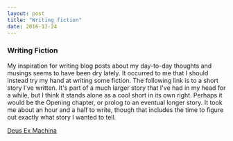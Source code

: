 ```yaml
---
layout: post
title: "Writing fiction"
date: 2016-12-24
---
```


### Writing Fiction

My inspiration for writing blog posts about my day-to-day thoughts and musings seems to have been dry lately. It occurred to me that I should instead try my hand at writing some fiction. The following link is to a short story I've written. It's part of a much larger story that I've had in my head for a while, but I think it stands alone as a cool short in its own right. Perhaps it would be the Opening chapter, or prolog to an eventual longer story. It took me about an hour and a half to write, though that includes the time to figure out exactly what story I wanted to tell.

[Deus Ex Machina](https://docs.google.com/document/d/1Hi8Jcvlvnzh9uQg1ClaDHWHI3unB8zGkGMDQuHRyHI4 "Deus Ex Machina")
